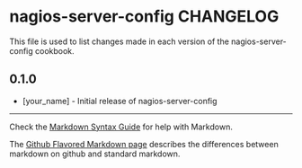 # nagios-server-config CHANGELOG

This file is used to list changes made in each version of the nagios-server-config cookbook.

## 0.1.0
- [your_name] - Initial release of nagios-server-config

- - -
Check the [Markdown Syntax Guide](http://daringfireball.net/projects/markdown/syntax) for help with Markdown.

The [Github Flavored Markdown page](http://github.github.com/github-flavored-markdown/) describes the differences between markdown on github and standard markdown.
